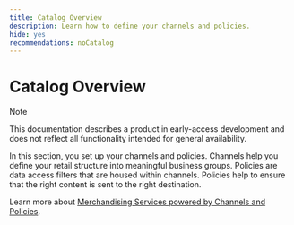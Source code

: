 ```yaml
---
title: Catalog Overview
description: Learn how to define your channels and policies. 
hide: yes
recommendations: noCatalog
---
```

# Catalog Overview

>[!NOTE]
>
>This documentation describes a product in early-access development and does not reflect all functionality intended for general availability.

In this section, you set up your channels and policies. Channels help you define your retail structure into meaningful business groups. Policies are data access filters that are housed within channels. Policies help to ensure that the right content is sent to the right destination.

Learn more about [Merchandising Services powered by Channels and Policies](https://experienceleague.adobe.com/en/docs/commerce/merchandising-services/overview).
